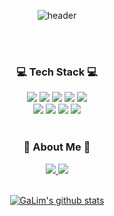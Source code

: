 <div align="center">
  
  ![header](https://capsule-render.vercel.app/api?type=waving&color=gradient&height=300&section=header&text=Im%20GaLim&fontSize=90)

  
  
  <br />
  <br />
  
 ### 💻 Tech Stack 💻
<img src="https://img.shields.io/badge/HTML5-E34F26.svg?&style=for-the-badge&logo=HTML5&logoColor=white"/>
<img src="https://img.shields.io/badge/CSS3-1572B6.svg?&style=for-the-badge&logo=CSS3&logoColor=white"/>
<img src="https://img.shields.io/badge/styled-component-DB7093.svg?&style=for-the-badge&logo=styled-components&logoColor=white"/>
<img src="https://img.shields.io/badge/Sass-CC6699.svg?&style=for-the-badge&logo=Sass&logoColor=white"/>
<img src="https://img.shields.io/badge/Tailwind-06B6D4.svg?&style=for-the-badge&logo=TailwindCSS&logoColor=white" /><br />  
<img src="https://img.shields.io/badge/JavaScript-F7DF1E.svg?&style=for-the-badge&logo=JavaScript&logoColor=white"/>
<img src="https://img.shields.io/badge/React-61DAFB.svg?&style=for-the-badge&logo=React&logoColor=white"/>
<img src="https://img.shields.io/badge/React Router-CA4245.svg?&style=for-the-badge&logo=React Router&logoColor=white"/>
<img src="https://img.shields.io/badge/Redux-764ABC.svg?&style=for-the-badge&logo=Redux&logoColor=white"/>
<br />
  <br />
  
 ### 🤍 About Me 🤍
  <a href="https://velog.io/@galimi">
<img src="https://img.shields.io/badge/Tech Blog-20C997.svg?&style=for-the-badge&logo=Velog&logoColor=white"/>
  
  </a>
  <a href="mailto:dev.galim@gmail.com">
<img src="https://img.shields.io/badge/Gmail-EA4335.svg?&style=for-the-badge&logo=Gmail&logoColor=white"/>
  </a>
  
  <br />
  <br />
  
[![GaLim's github stats](https://github-readme-stats.vercel.app/api?username=galimii&count_private=true&custom_title=Galim's&nbsp;github&nbsp;&bg_color=30,92a8d1,f7cac9&title_color=fff&text_color=fff)](https://github.com/anuraghazra/github-readme-stats)



  </div>
